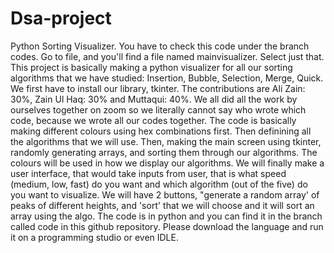 # Dsa-project
Python Sorting Visualizer.
You have to check this code under the branch codes. Go to file, and you'll find a file named mainvisualizer. Select just that. 
This project is basically making a python visualizer for all our sorting algorithms that we have studied: Insertion, Bubble, Selection, Merge, Quick.
We first have to install our library, tkinter. 
The contributions are Ali Zain: 30%, Zain Ul Haq: 30% and Muttaqui: 40%. We all did all the work by ourselves together on zoom so we literally cannot say who wrote which code, because we wrote all our codes together.
The code is basically making different colours using hex combinations first. Then definining all the algorithms that we will use. Then, making the main screen using tkinter, randomly generating arrays, and sorting them through our algorithms. The colours will be used in how we display our algorithms. We will finally make a user interface, that would take inputs from user, that is what speed (medium, low, fast) do you want and which algorithm (out of the five) do you want to visualize. We will have 2 buttons, "generate a random array' of peaks of different heights, and 'sort' that we will choose and it will sort an array using the algo. 
The code is in python and you can find it in the branch called code in this github repository. Please download the language and run it on a programming studio or even IDLE.

